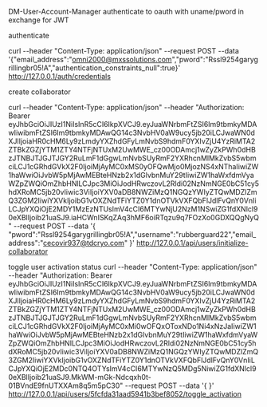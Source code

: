 DM-User-Account-Manager
authenticate to oauth with uname/pword in exchange for JWT

authenticate

curl --header "Content-Type: application/json" --request POST --data '{"email_address":"omni2000@mxssolutions.com","pword":"Rssl9254garygrillingbr05!A","authentication_constraints_null":true}' http://127.0.0.1/auth/credentials

create collaborator

curl --header "Content-Type: application/json" --header "Authorization: Bearer eyJhbGciOiJIUzI1NiIsInR5cCI6IkpXVCJ9.eyJuaWNrbmFtZSI6Im9tbmkyMDAwIiwibmFtZSI6Im9tbmkyMDAwQG14c3NvbHV0aW9ucy5jb20iLCJwaWN0dXJlIjoiaHR0cHM6Ly9zLmdyYXZhdGFyLmNvbS9hdmF0YXIvZjU4YzRiMTA2ZTBkZGZjYTM1ZTY4NTFjNTUxM2UwMWE_cz00ODAmcj1wZyZkPWh0dHBzJTNBJTJGJTJGY2RuLmF1dGgwLmNvbSUyRmF2YXRhcnMlMkZvbS5wbmciLCJ1cGRhdGVkX2F0IjoiMjAyMC0xMS0yOFQwMjo0MjozNS4xNThaIiwiZW1haWwiOiJvbW5pMjAwMEBteHNzb2x1dGlvbnMuY29tIiwiZW1haWxfdmVyaWZpZWQiOmZhbHNlLCJpc3MiOiJodHRwczovL2Rldi02NzNmNGE0bC51cy5hdXRoMC5jb20vIiwic3ViIjoiYXV0aDB8NWZiMzQ1NGQzYWIyZTQwMDZlZmQ3ZGM2IiwiYXVkIjoibG1vOXZNdTFiYTZ0Y1dnOTVkVXFQbFlJdlFvQnY0VnIiLCJpYXQiOjE2MDY1MzEzNTUsImV4cCI6MTYwNjU2NzM1NSwiZG1fdXNlcl90eXBlIjoib21uaSJ9.iaHCWnISKqZAq3hMF6oiRTqzu9q7FOzXo0GDXQQgNyQ" --request POST --data '{ "pword":"Rssl9254garygrillingbr05!A","username":"rubberguard22","email_address":"cecovir937@tdcryo.com" }' http://127.0.0.1/api/users/initialize-collaborator

toggle user activation status
curl --header "Content-Type: application/json" --header "Authorization: Bearer eyJhbGciOiJIUzI1NiIsInR5cCI6IkpXVCJ9.eyJuaWNrbmFtZSI6Im9tbmkyMDAwIiwibmFtZSI6Im9tbmkyMDAwQG14c3NvbHV0aW9ucy5jb20iLCJwaWN0dXJlIjoiaHR0cHM6Ly9zLmdyYXZhdGFyLmNvbS9hdmF0YXIvZjU4YzRiMTA2ZTBkZGZjYTM1ZTY4NTFjNTUxM2UwMWE_cz00ODAmcj1wZyZkPWh0dHBzJTNBJTJGJTJGY2RuLmF1dGgwLmNvbSUyRmF2YXRhcnMlMkZvbS5wbmciLCJ1cGRhdGVkX2F0IjoiMjAyMC0xMi0wOFQxOToxNDo1Ni4xNzJaIiwiZW1haWwiOiJvbW5pMjAwMEBteHNzb2x1dGlvbnMuY29tIiwiZW1haWxfdmVyaWZpZWQiOmZhbHNlLCJpc3MiOiJodHRwczovL2Rldi02NzNmNGE0bC51cy5hdXRoMC5jb20vIiwic3ViIjoiYXV0aDB8NWZiMzQ1NGQzYWIyZTQwMDZlZmQ3ZGM2IiwiYXVkIjoibG1vOXZNdTFiYTZ0Y1dnOTVkVXFQbFlJdlFvQnY0VnIiLCJpYXQiOjE2MDc0NTQ4OTYsImV4cCI6MTYwNzQ5MDg5NiwiZG1fdXNlcl90eXBlIjoib21uaSJ9.MkWM-mGk-Ndcqxh0t-01BVndE9fnUTXXAm8q5m5pC30" --request POST --data '{ }' http://127.0.0.1/api/users/5fcfda31aad5941b3bef8052/toggle_activation

